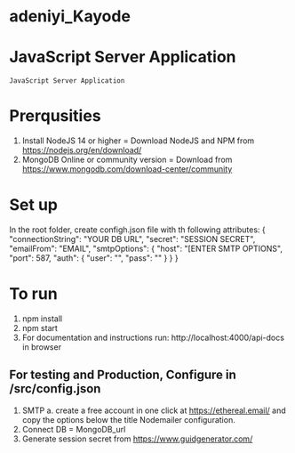 # adeniyi_Kayode
# JavaScript Server Application  
    
    JavaScript Server Application

# Prerqusities
 1. Install NodeJS 14 or higher = Download NodeJS and NPM from https://nodejs.org/en/download/
 2. MongoDB Online or community version = Download from https://www.mongodb.com/download-center/community

# Set up
  In the root folder, 
    create configh.json file with th following attributes:
    {
        "connectionString": "YOUR DB URL",
        "secret": "SESSION SECRET",
        "emailFrom": "EMAIL",
        "smtpOptions": {
            "host": "[ENTER SMTP OPTIONS",
            "port": 587,
            "auth": {
                "user": "",
                "pass": ""
            }
        }
    }

# To run
 1. npm install 
 2. npm start
 3. For documentation and instructions run: http://localhost:4000/api-docs in browser

## For testing and Production, Configure in /src/config.json
 1. SMTP 
    a. create a free account in one click at https://ethereal.email/ and copy the options below the title Nodemailer configuration.
 2. Connect DB = MongoDB_url  
 3. Generate session secret from https://www.guidgenerator.com/